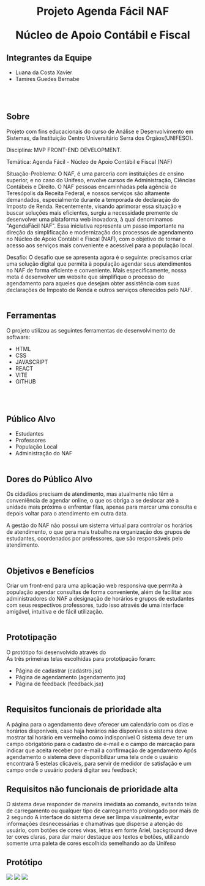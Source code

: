 <h1 align="center">
    <strong>Projeto Agenda Fácil NAF</strong>
    <p>Núcleo de Apoio Contábil e Fiscal</p>
</h1>

## Integrantes da Equipe 
- Luana da Costa Xavier
- Tamires Guedes Bernabe

<br><br>

## Sobre 

Projeto com fins educacionais do curso de Análise e Desenvolvimento em Sistemas, da Instituição Centro Universitário Serra dos Órgãos(UNIFESO).

Disciplina: MVP FRONT-END DEVELOPMENT.

Temática: Agenda Fácil - Núcleo de Apoio Contábil e Fiscal (NAF)

Situação-Problema: O NAF, é uma parceria com instituições de ensino superior, e no caso do Unifeso, envolve cursos de Administração, Ciências Contábeis e Direito. O NAF pessoas encaminhadas pela agência de Teresópolis da Receita Federal, e nossos serviços são altamente demandados, especialmente durante a temporada de declaração do Imposto de Renda.
Recentemente, visando aprimorar essa situação e buscar soluções mais eficientes, surgiu a necessidade premente de desenvolver uma plataforma web inovadora, à qual denominamos "AgendaFácil NAF". Essa iniciativa representa um passo importante na direção da simplificação e modernização dos processos de agendamento no Núcleo de Apoio Contábil e Fiscal (NAF), com o objetivo de tornar o acesso aos serviços mais conveniente e acessível para a população local.

Desafio: O desafio que se apresenta agora é o seguinte: precisamos criar uma solução digital que permita à população agendar seus atendimentos no NAF de forma eficiente e conveniente. Mais especificamente, nossa meta é desenvolver um website que simplifique o processo de agendamento para aqueles que desejam obter assistência com suas declarações de Imposto de Renda e outros serviços oferecidos pelo NAF.
<br><br>

## Ferramentas 
O projeto utilizou as seguintes ferramentas de desenvolvimento de software:
- HTML
- CSS
- JAVASCRIPT
- REACT
- VITE
- GITHUB

<br><br>

## Público Alvo 
- Estudantes
- Professores
- População Local
- Administração do NAF
<br><br>

## Dores do Público Alvo 

Os cidadãos precisam de atendimento, mas atualmente não têm a conveniência de agendar online, o que os obriga a se deslocar até a unidade mais próxima e enfrentar filas, apenas para marcar uma consulta e depois voltar para o atendimento em outra data.

A gestão do NAF não possui um sistema virtual para controlar os horários de atendimento, o que gera mais trabalho na organização dos grupos de estudantes, coordenados por professores, que são responsáveis pelo atendimento.
<br><br>

## Objetivos e Benefícios 
Criar um front-end para uma aplicação web responsiva que permita à população agendar consultas de forma conveniente, além de facilitar aos administradores do NAF a designação de horários e grupos de estudantes com seus respectivos professores, tudo isso através de uma interface amigável, intuitiva e de fácil utilização.
<br><br>

## Prototipação
O protótipo foi desenvolvido através do 
<br>
As três primeiras telas escolhidas para prototipação foram: 
- Página de cadastrar (cadastro.jsx)
- Página de agendamento (agendamento.jsx)
- Página de feedback (feedback.jsx)
<br><br>

## Requisitos funcionais de prioridade alta
A página para o agendamento deve oferecer um calendário com os dias e horários disponíveis, caso haja horários não disponíveis o sistema deve mostrar tal horário em vermelho como indisponível
O sistema deve ter um campo obrigatório para o cadastro de e-mail e o campo de marcação para indicar que aceita receber por e-mail a confirmação de agendamento 
Após agendamento o sistema deve disponibilizar uma tela onde o usuário encontrará 5 estelas clicáveis, para servir de medidor de satisfação e um campo onde o usuário poderá digitar seu feedback; 
## Requisitos não funcionais de prioridade alta
O sistema deve responder de maneira imediata ao comando, evitando telas de carregamento ou qualquer tipo de carregamento prolongado por mais de 2 segundo
A interface do sistema deve ser limpa visualmente, evitar informações desnecessárias e chamativas que disperse a atenção do usuário, com botões de cores vivas, letras em fonte Ariel, background deve ter cores claras, para dar maior destaque aos textos e botões, utilizando somente uma paleta de cores escolhida semelhando ao da Unifeso



## Protótipo

<img src="./src/assets/prototipo/cadastro.PNG">
<img src="./src/assets/prototipo/agendamento.PNG"/>
<img src="./src/assets/prototipo/feedback.PNG">


